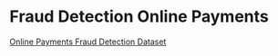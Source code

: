 # Fraud Detection Online Payments

[Online Payments Fraud Detection Dataset](https://www.kaggle.com/datasets/rupakroy/online-payments-fraud-detection-dataset/code)
